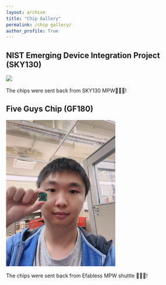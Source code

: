 ```yaml
---
layout: archive
title: "Chip Gallery"
permalink: /chip gallery/
author_profile: True
---
```


## NIST Emerging Device Integration Project (SKY130)

<img src="/images/NTU-1.jpg">

The chips were sent back from SKY130 MPW🎉🎉🎉!


## Five Guys Chip (GF180)

<!--img src="/images/chip_180.jpg"-->
<!--img src="/images/chip_180.jpg" style="max-height: 50px; max-width: 50px;" /-->
<img src="/images/chip_180.jpg" width="300" height="400" alt="Description">

The chips were sent back from Efabless MPW shuttle 🎉🎉🎉!




